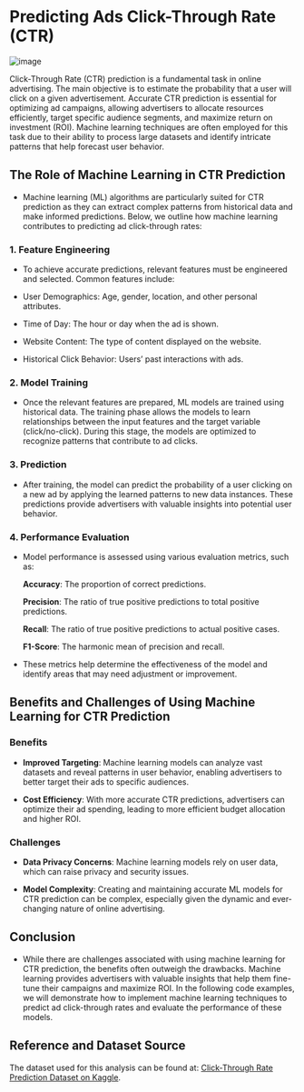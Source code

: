 # Predicting Ads Click-Through Rate (CTR)

![image](https://github.com/user-attachments/assets/f42664cb-0f2b-4b30-867f-c80799be29f5)


  Click-Through Rate (CTR) prediction is a fundamental task in online advertising. The main objective is to estimate the probability that a user will click on a given advertisement. Accurate CTR prediction is essential for optimizing ad campaigns, allowing advertisers to allocate resources efficiently, target specific audience segments, and maximize return on investment (ROI). Machine learning techniques are often employed for this task due to their ability to process large datasets and identify intricate patterns that help forecast user behavior.

## The Role of Machine Learning in CTR Prediction

- Machine learning (ML) algorithms are particularly suited for CTR prediction as they can extract complex patterns from historical data and make informed predictions. Below, we outline how machine learning contributes to predicting ad click-through rates:

### 1. **Feature Engineering**

- To achieve accurate predictions, relevant features must be engineered and selected. Common features include:

- User Demographics: Age, gender, location, and other personal attributes.

- Time of Day: The hour or day when the ad is shown.

- Website Content: The type of content displayed on the website.

- Historical Click Behavior: Users’ past interactions with ads.

### 2. **Model Training**

- Once the relevant features are prepared, ML models are trained using historical data. The training phase allows the models to learn relationships between the input features and the target variable (click/no-click). During this stage, the models are optimized to recognize patterns that contribute to ad clicks.

### 3. **Prediction**

- After training, the model can predict the probability of a user clicking on a new ad by applying the learned patterns to new data instances. These predictions provide advertisers with valuable insights into potential user behavior.

### 4. **Performance Evaluation**

- Model performance is assessed using various evaluation metrics, such as:

    **Accuracy**: The proportion of correct predictions.

    **Precision**: The ratio of true positive predictions to total positive predictions.

    **Recall**: The ratio of true positive predictions to actual positive cases.

    **F1-Score**: The harmonic mean of precision and recall.

- These metrics help determine the effectiveness of the model and identify areas that may need adjustment or improvement.

## Benefits and Challenges of Using Machine Learning for CTR Prediction

### Benefits

- **Improved Targeting**: Machine learning models can analyze vast datasets and reveal patterns in user behavior, enabling advertisers to better target their ads to specific audiences.

- **Cost Efficiency**: With more accurate CTR predictions, advertisers can optimize their ad spending, leading to more efficient budget allocation and higher ROI.

### Challenges

- **Data Privacy Concerns**: Machine learning models rely on user data, which can raise privacy and security issues.

- **Model Complexity**: Creating and maintaining accurate ML models for CTR prediction can be complex, especially given the dynamic and ever-changing nature of online advertising.

## Conclusion

- While there are challenges associated with using machine learning for CTR prediction, the benefits often outweigh the drawbacks. Machine learning provides advertisers with valuable insights that help them fine-tune their campaigns and maximize ROI. In the following code examples, we will demonstrate how to implement machine learning techniques to predict ad click-through rates and evaluate the performance of these models.

## Reference and Dataset Source

The dataset used for this analysis can be found at: [Click-Through Rate Prediction Dataset on Kaggle](https://www.kaggle.com/datasets/gauravduttakiit/clickthrough-rate-prediction).

